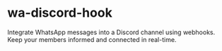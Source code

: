 # wa-discord-hook
Integrate WhatsApp messages into a Discord channel using webhooks. Keep your members informed and connected in real-time.

